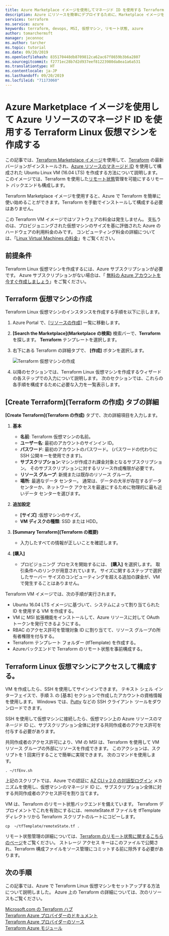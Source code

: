 ```yaml
---
title: Azure Marketplace イメージを使用してマネージド ID を使用する Terraform Linux 仮想マシンを作成する
description: Azure にリソースを簡単にデプロイするために、Marketplace イメージを使用して、マネージド ID とリモート状態管理を使用する Terraform Linux 仮想マシンを作成します。
services: terraform
ms.service: azure
keywords: terraform, devops, MSI, 仮想マシン, リモート状態, azure
author: tomarchermsft
manager: jeconnoc
ms.author: tarcher
ms.topic: tutorial
ms.date: 09/20/2019
ms.openlocfilehash: 835170448db8709812ca62ac67f8659b3b6a2807
ms.sourcegitcommit: f2771ec28b7d2d937eef81223980da8ea1a6a531
ms.translationtype: HT
ms.contentlocale: ja-JP
ms.lasthandoff: 09/20/2019
ms.locfileid: "71173060"
---
```

# <a name="use-an-azure-marketplace-image-to-create-a-terraform-linux-virtual-machine-with-managed-identities-for-azure-resources"></a>Azure Marketplace イメージを使用して Azure リソースのマネージド ID を使用する Terraform Linux 仮想マシンを作成する

この記事では、[Terraform Marketplace イメージ](https://azuremarketplace.microsoft.com/marketplace/apps/azure-oss.terraform?tab=Overview)を使用して、[Terraform](https://www.terraform.io/intro/index.html) の最新バージョンがインストールされ、[Azure リソースのマネージド ID](https://docs.microsoft.com/azure/active-directory/managed-service-identity/overview) を使用して構成された Ubuntu Linux VM (16.04 LTS) を作成する方法について説明します。 このイメージでは、Terraform を使用した[リモート状態](https://www.terraform.io/docs/state/remote.html)管理を可能にするリモート バックエンドも構成します。 

Terraform Marketplace イメージを使用すると、Azure で Terraform を簡単に使い始めることができます。Terraform を手動でインストールして構成する必要はありません。 

この Terraform VM イメージではソフトウェアの料金は発生しません。 支払うのは、プロビジョニングされた仮想マシンのサイズを基に評価された Azure のハードウェアの利用料金のみです。 コンピューティング料金の詳細については、「[Linux Virtual Machines の料金](https://azure.microsoft.com/pricing/details/virtual-machines/linux/)」をご覧ください。

## <a name="prerequisites"></a>前提条件
Terraform Linux 仮想マシンを作成するには、Azure サブスクリプションが必要です。 Azure サブスクリプションがない場合は、「 [無料の Azure アカウントを今すぐ作成しましょう](https://azure.microsoft.com/free/)」をご覧ください。  

## <a name="create-your-terraform-virtual-machine"></a>Terraform 仮想マシンの作成 

Terraform Linux 仮想マシンのインスタンスを作成する手順を以下に示します。 

1. Azure Portal で、[[リソースの作成]](https://ms.portal.azure.com/#create/hub) 一覧に移動します。

2. **[Search the Marketplace]\(Marketplace の検索\)** 検索バーで、**Terraform** を探します。 **Terraform** テンプレートを選択します。 

3. 右下にある Terraform の詳細タブで、 **[作成]** ボタンを選択します。

    ![Terraform 仮想マシンの作成](media/terraformmsi.png)

4. 以降のセクションでは、Terraform Linux 仮想マシンを作成するウィザードの各ステップでの入力について説明します。 次のセクションでは、これらの各手順を構成するために必要な入力を一覧表示します。

## <a name="details-on-the-create-terraform-tab"></a>[Create Terraform]\(Terraform の作成\) タブの詳細

**[Create Terraform]\(Terraform の作成\)** タブで、次の詳細項目を入力します。

1. **基本**
    
   * **名前**: Terraform 仮想マシンの名前。
   * **ユーザー名**: 最初のアカウントのサインイン ID。
   * **パスワード**: 最初のアカウントのパスワード。 (パスワードの代わりに SSH 公開キーを使用できます)。
   * **サブスクリプション**:マシンが作成され課金対象となるサブスクリプション。 そのサブスクリプションに対するリソース作成権限が必要です。
   * **リソース グループ**: 新規または既存のリソース グループ。
   * **場所**: 最適なデータ センター。 通常は、データの大半が存在するデータ センターか、ネットワーク アクセスを最速にするために物理的に最も近いデータ センターを選びます。

2. **追加設定**

   * **[サイズ]** :仮想マシンのサイズ。 
   * **VM ディスクの種類**: SSD または HDD。

3. **[Summary Terraform]\(Terraform の概要\)**

   * 入力したすべての情報が正しいことを確認します。 

4. **[購入]**

   * プロビジョニング プロセスを開始するには、 **[購入]** を選択します。 取引条件へのリンクが用意されています。 サイズに関するステップで選択したサーバー サイズのコンピューティングを超える追加の課金が、VM で発生することはありません。

Terraform VM イメージでは、次の手順が実行されます。

* Ubuntu 16.04 LTS イメージに基づいて、システムによって割り当てられた ID を使用する VM を作成する。
* VM に MSI 拡張機能をインストールして、Azure リソースに対して OAuth トークンを発行できるようにする。
* RBAC のアクセス許可を管理対象 ID に割り当てて、リソース グループの所有者権限を付与する。
* Terraform テンプレート フォルダー (tfTemplate) を作成する。
* Azureバックエンドで Terraform のリモート状態を事前構成する。

## <a name="access-and-configure-a-linux-terraform-virtual-machine"></a>Terraform Linux 仮想マシンにアクセスして構成する。

VM を作成したら、SSH を使用してサインインできます。 テキスト シェル インターフェイスで、手順 3. の [基本] セクションで作成したアカウントの資格情報を使用します。 Windows では、[Putty](https://www.putty.org/) などの SSH クライアント ツールをダウンロードできます。

SSH を使用して仮想マシンに接続したら、仮想マシン上の Azure リソースのマネージド ID に、サブスクリプション全体に対する共同作成者のアクセス許可を付与する必要があります。 

共同作成者のアクセス許可により、VM の MSI は、Terraform を使用して VM リソース グループの外部にリソースを作成できます。 このアクションは、スクリプトを 1 回実行することで簡単に実現できます。 次のコマンドを使用します。

`. ~/tfEnv.sh`

上記のスクリプトでは、Azure での認証に [AZ CLI v 2.0 の対話型ログイン](https://docs.microsoft.com/cli/azure/authenticate-azure-cli?view=azure-cli-latest#sign-in-interactively) メカニズムを使用し、仮想マシンのマネージド ID に、サブスクリプション全体に対する共同作成者のアクセス許可を割り当てます。 

 VM は、Terraform のリモート状態バックエンドを備えています。 Terraform デプロイメントでこれを有効にするには、remoteState.tf ファイルを tfTemplate ディレクトリから Terraform スクリプトのルートにコピーします。  

 `cp  ~/tfTemplate/remoteState.tf .`

 リモート状態管理の詳細については、[Terraform のリモート状態に関するこちらのページ](https://www.terraform.io/docs/state/remote.html)をご覧ください。 ストレージ アクセス キーはこのファイルで公開され、Terraform 構成ファイルをソース管理にコミットする前に除外する必要があります。

## <a name="next-steps"></a>次の手順
この記事では、Azure で Terraform Linux 仮想マシンをセットアップする方法について説明しました。 Azure 上の Terraform の詳細については、次のリソースもご覧ください。 

 [Microsoft.com の Terraform ハブ](https://docs.microsoft.com/azure/terraform/)  
 [Terraform Azure プロバイダーのドキュメント](https://aka.ms/terraform)  
 [Terraform Azure プロバイダーのソース](https://aka.ms/tfgit)  
 [Terraform Azure モジュール](https://aka.ms/tfmodules)
 

















